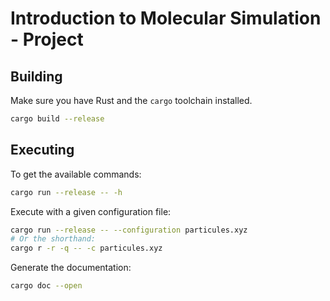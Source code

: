 # Introduction to Molecular Simulation - Project

## Building
Make sure you have Rust and the `cargo` toolchain installed.
```sh
cargo build --release
```

## Executing
To get the available commands:
```sh
cargo run --release -- -h
```

Execute with a given configuration file:
```sh
cargo run --release -- --configuration particules.xyz 
# Or the shorthand:
cargo r -r -q -- -c particules.xyz
```

Generate the documentation:
```sh
cargo doc --open
```
